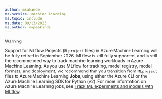 ```yaml
---
author: msakande
ms.service: machine-learning
ms.topic: include
ms.date: 09/13/2023
ms.author: mopeakande
---
```


> [!WARNING]
> Support for MLflow Projects (`MLproject` files) in Azure Machine Learning will be fully retired in September 2026. MLflow is still fully supported, and is still the recommended way to track machine learning workloads in Azure Machine Learning. As you use MLflow for tracking, model registry, model formats, and deployment, we recommend that you transition from `MLproject` files to Azure Machine Learning __Jobs__, using either the Azure CLI or the Azure Machine Learning SDK for Python (v2). For more information on Azure Machine Learning jobs, see [Track ML experiments and models with MLflow](../how-to-use-mlflow-cli-runs.md#configuring-the-experiment).